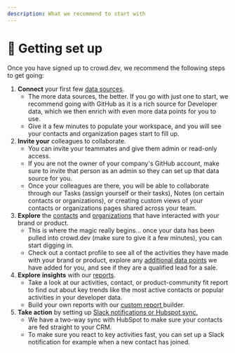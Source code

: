 ```yaml
---
description: What we recommend to start with
---
```


# 🥳 Getting set up

Once you have signed up to crowd.dev, we recommend the following steps to get going:

1. **Connect** your first few [data sources](integrations/).
   * The more data sources, the better. If you go with just one to start, we recommend going with GitHub as it is a rich source for Developer data, which we then enrich with even more data points for you to use.&#x20;
   * Give it a few minutes to populate your workspace, and you will see your contacts and organization pages start to fill up.
2. **Invite your** colleagues to collaborate.
   * You can invite your teammates and give them admin or read-only access.&#x20;
   * If you are not the owner of your company's GitHub account, make sure to invite that person as an admin so they can set up that data source for you.&#x20;
   * Once your colleagues are there, you will be able to collaborate through our Tasks (assign yourself or their tasks), Notes (on certain contacts or organizations), or creating custom views of your contacts or organizations pages shared across your team.&#x20;
3. **Explore** the [contacts](../guides/contacts/) and [organizations](../guides/organizations/) that have interacted with your brand or product.
   * This is where the magic really begins... once your data has been pulled into crowd.dev (make sure to give it a few minutes), you can start digging in.
   * Check out a contact profile to see all of the activities they have made with your brand or product, explore any [additional data points](../guides/contacts/contact-enrichment.md) we have added for you, and see if they are a qualified lead for a sale.&#x20;
4. **Explore** **insights** with our [reports](../guides/reports/).
   * Take a look at our activities, contact, or product-community fit report to find out about key trends like the most active contacts or popular activities in your developer data.
   * Build your own reports with our [custom report ](../guides/reports/custom-reports.md)builder.
5. **Take action** by setting up [Slack notifications or Hubspot sync.](../guides/automations/)
   * We have a two-way sync with HubSpot to make sure your contacts are fed straight to your CRM.
   * To make sure you react to key activities fast, you can set up a Slack notification for example when a new contact has joined.&#x20;
